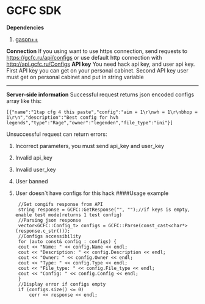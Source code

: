 # GCFC SDK
**Dependencies**
1. [gason++](https://github.com/azadkuh/gason--)


**Connection**
If you using want to use https connection, send requests to https://gcfc.ru/api/configs
or use default http connection with http://api.gcfc.ru/Configs
**API key**
You need hack api key, and user api key.
First API key you can get on your personal cabinet.
Second API key user must get on personal cabinet and put in string variable
****
**Server-side information**
Successful request returns json encoded configs array like this: 

    [{"name":"1tap cfg 4 this paste","config":"aim = 1\r\nwh = 1\r\nbhop = 1\r\n","description":"Best config for hvh legends","type":"Rage","owner":"legenden","file_type":"ini"}]

Unsuccessful request can return errors:
1. Incorrect parameters, you must send api_key and user_key
2. Invalid api_key
3. Invalid user_key
4. User banned
5. User doesn`t have configs for this hack
####Usage example



        //Get congifs response from API
    	string response = GCFC::GetResponse("", "");//if keys is empty, enable test mode(returns 1 test config)
    	//Parsing json response
    	vector<GCFC::Config_t> configs = GCFC::Parse(const_cast<char*>(response.c_str()));
    	//Configs accessibility
    	for (auto const& config : configs) {
    	cout << "Name: " << config.Name << endl;
    	cout << "Description: " << config.Description << endl;
    	cout << "Owner: " << config.Owner << endl;
    	cout << "Type: " << config.Type << endl;
    	cout << "File_type: " << config.File_type << endl;
    	cout << "Config: " << config.Config << endl;
    	}
    	//Display error if configs empty
    	if (configs.size() <= 0)
    		cerr << response << endl;
